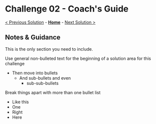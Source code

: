 # Challenge 02 - Coach's Guide

[< Previous Solution](./Solution-01.md) - **[Home](../README.md)** - [Next Solution >](./Solution-03.md)



## Notes & Guidance
This is the only section you need to include.

Use general non-bulleted text for the beginning of a solution area for this challenge
- Then move into bullets
    - And sub-bullets and even
        - sub-sub-bullets

Break things apart with more than one bullet list
- Like this 
- One
- Right
- Here
